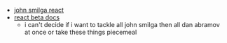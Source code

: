 - [john smilga react](https://github.com/john-smilga/react-projects)
- [react beta docs](https://beta.reactjs.org/learn)
	- i can't decide if i want to tackle all john smilga then all dan abramov at once or take these things piecemeal
